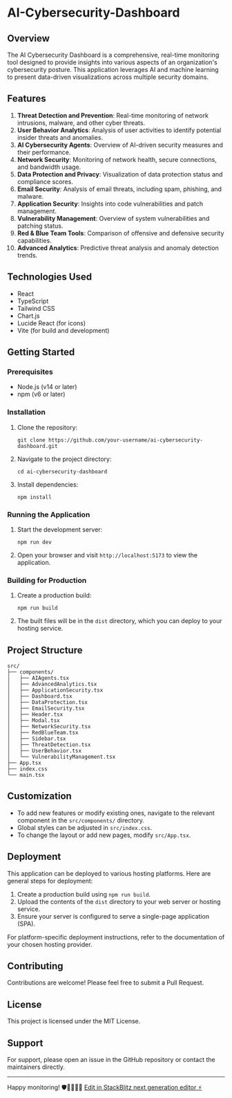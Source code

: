 # AI-Cybersecurity-Dashboard

## Overview

The AI Cybersecurity Dashboard is a comprehensive, real-time monitoring tool designed to provide insights into various aspects of an organization's cybersecurity posture. This application leverages AI and machine learning to present data-driven visualizations across multiple security domains.

## Features

1. **Threat Detection and Prevention**: Real-time monitoring of network intrusions, malware, and other cyber threats.
2. **User Behavior Analytics**: Analysis of user activities to identify potential insider threats and anomalies.
3. **AI Cybersecurity Agents**: Overview of AI-driven security measures and their performance.
4. **Network Security**: Monitoring of network health, secure connections, and bandwidth usage.
5. **Data Protection and Privacy**: Visualization of data protection status and compliance scores.
6. **Email Security**: Analysis of email threats, including spam, phishing, and malware.
7. **Application Security**: Insights into code vulnerabilities and patch management.
8. **Vulnerability Management**: Overview of system vulnerabilities and patching status.
9. **Red & Blue Team Tools**: Comparison of offensive and defensive security capabilities.
10. **Advanced Analytics**: Predictive threat analysis and anomaly detection trends.

## Technologies Used

- React
- TypeScript
- Tailwind CSS
- Chart.js
- Lucide React (for icons)
- Vite (for build and development)

## Getting Started

### Prerequisites

- Node.js (v14 or later)
- npm (v6 or later)

### Installation

1. Clone the repository:
   ```
   git clone https://github.com/your-username/ai-cybersecurity-dashboard.git
   ```

2. Navigate to the project directory:
   ```
   cd ai-cybersecurity-dashboard
   ```

3. Install dependencies:
   ```
   npm install
   ```

### Running the Application

1. Start the development server:
   ```
   npm run dev
   ```

2. Open your browser and visit `http://localhost:5173` to view the application.

### Building for Production

1. Create a production build:
   ```
   npm run build
   ```

2. The built files will be in the `dist` directory, which you can deploy to your hosting service.

## Project Structure

```
src/
├── components/
│   ├── AIAgents.tsx
│   ├── AdvancedAnalytics.tsx
│   ├── ApplicationSecurity.tsx
│   ├── Dashboard.tsx
│   ├── DataProtection.tsx
│   ├── EmailSecurity.tsx
│   ├── Header.tsx
│   ├── Modal.tsx
│   ├── NetworkSecurity.tsx
│   ├── RedBlueTeam.tsx
│   ├── Sidebar.tsx
│   ├── ThreatDetection.tsx
│   ├── UserBehavior.tsx
│   └── VulnerabilityManagement.tsx
├── App.tsx
├── index.css
└── main.tsx
```

## Customization

- To add new features or modify existing ones, navigate to the relevant component in the `src/components/` directory.
- Global styles can be adjusted in `src/index.css`.
- To change the layout or add new pages, modify `src/App.tsx`.

## Deployment

This application can be deployed to various hosting platforms. Here are general steps for deployment:

1. Create a production build using `npm run build`.
2. Upload the contents of the `dist` directory to your web server or hosting service.
3. Ensure your server is configured to serve a single-page application (SPA).

For platform-specific deployment instructions, refer to the documentation of your chosen hosting provider.

## Contributing

Contributions are welcome! Please feel free to submit a Pull Request.

## License

This project is licensed under the MIT License.

## Support

For support, please open an issue in the GitHub repository or contact the maintainers directly.

---

Happy monitoring! 🛡️👨‍💻👩‍💻
[Edit in StackBlitz next generation editor ⚡️](https://stackblitz.com/~/github.com/abisong/AI-Cybersecurity-Dashboard)
